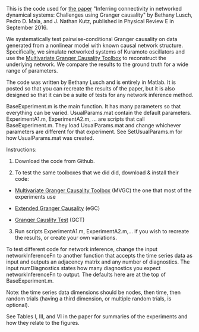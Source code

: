 This is the code used for [the paper](https://journals.aps.org/pre/abstract/10.1103/PhysRevE.94.032220) "Inferring connectivity in networked dynamical systems: Challenges using Granger causality" by Bethany Lusch, Pedro D. Maia, and J. Nathan Kutz, published in Physical Review E in September 2016. 

We systematically test pairwise-conditional Granger causality on data generated from a nonlinear model with known causal network structure. Specifically, we simulate networked systems of Kuramoto oscillators and use the [Multivariate Granger Causality Toolbox](http://users.sussex.ac.uk/~lionelb/MVGC/) to reconstruct the underlying network. We compare the results to the ground truth for a wide range of parameters.

The code was written by Bethany Lusch and is entirely in Matlab. It is posted so that you can recreate the results of the paper, but it is also designed so that it can be a suite of tests for any network inference method. 

BaseExperiment.m is the main function. It has many parameters so that everything can be varied. UsualParams.mat contain the default parameters. ExperimentA1.m, ExperimentA2.m, ... are scripts that call BaseExperiment.m. They load UsualParams.mat and change whichever parameters are different for that experiment. See SetUsualParams.m for how UsualParams.mat was created.

Instructions:

1. Download the code from Github.

2. To test the same toolboxes that we did did, download & install their code:

  - [Multivariate Granger Causality Toolbox](http://users.sussex.ac.uk/~lionelb/MVGC/) (MVGC) the one that most of the experiments use

  - [Extended Granger Causality](http://www.lucafaes.net/eGC.html) (eGC) 

  - [Granger Causlity Test](http://www.lcs.poli.usp.br/~baccala/BIHExtension2014/) (GCT) 

3. Run scripts ExperimentA1.m, ExperimentA2.m,... if you wish to recreate the results, or create your own variations.

To test different code for network inference, change the input networkInferenceFn to another function that accepts the time series data as input and outputs an adjacency matrix and any number of diagnostics. The input numDiagnostics states how many diagnostics you expect networkInferenceFn to output. The defaults here are at the top of BaseExperiment.m. 

Note: the time series data dimensions should be nodes, then time, then random trials (having a third dimension, or multiple random trials, is optional).

See Tables I, III, and VI in the paper for summaries of the experiments and how they relate to the figures. 
